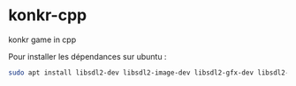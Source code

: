 # konkr-cpp
konkr game in cpp

Pour installer les dépendances sur ubuntu :
```bash
sudo apt install libsdl2-dev libsdl2-image-dev libsdl2-gfx-dev libsdl2-ttf-dev
```

